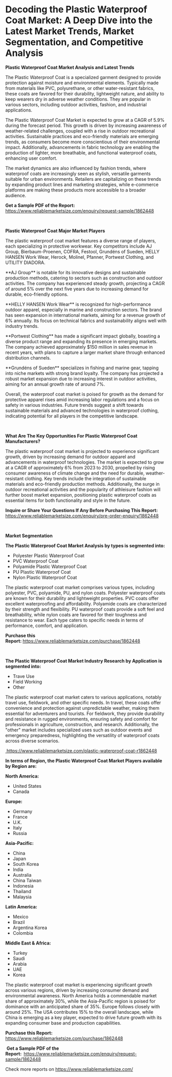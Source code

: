 <p><h1>Decoding the Plastic Waterproof Coat Market: A Deep Dive into the Latest Market Trends, Market Segmentation, and Competitive Analysis</h1></p><p><strong>Plastic Waterproof Coat Market Analysis and Latest Trends</strong></p>
<p><p>The Plastic Waterproof Coat is a specialized garment designed to provide protection against moisture and environmental elements. Typically made from materials like PVC, polyurethane, or other water-resistant fabrics, these coats are favored for their durability, lightweight nature, and ability to keep wearers dry in adverse weather conditions. They are popular in various sectors, including outdoor activities, fashion, and industrial applications.</p><p>The Plastic Waterproof Coat Market is expected to grow at a CAGR of 5.9% during the forecast period. This growth is driven by increasing awareness of weather-related challenges, coupled with a rise in outdoor recreational activities. Sustainable practices and eco-friendly materials are emerging trends, as consumers become more conscientious of their environmental impact. Additionally, advancements in fabric technology are enabling the production of lighter, more breathable, and functional waterproof coats, enhancing user comfort.</p><p>The market dynamics are also influenced by fashion trends, where waterproof coats are increasingly seen as stylish, versatile garments suitable for urban environments. Retailers are capitalizing on these trends by expanding product lines and marketing strategies, while e-commerce platforms are making these products more accessible to a broader audience.</p></p>
<p><strong>Get a Sample PDF of the Report:&nbsp;</strong> <a href="https://www.reliablemarketsize.com/enquiry/request-sample/1862448?utm_campaign=1789&utm_medium=2&utm_source=Github&utm_content=ia&utm_term=08022025&utm_id=plastic-waterproof-coat">https://www.reliablemarketsize.com/enquiry/request-sample/1862448</a></p>
<p>&nbsp;</p>
<p><strong>Plastic Waterproof Coat Major Market Players</strong></p>
<p><p>The plastic waterproof coat market features a diverse range of players, each specializing in protective workwear. Key competitors include AJ Group, Bierbaum-Proenen, COFRA, Festool, Grundéns of Sueden, HELLY HANSEN Work Wear, Herock, Molinel, Pfanner, Portwest Clothing, and UTILITY DIADORA.</p><p>**AJ Group** is notable for its innovative designs and sustainable production methods, catering to sectors such as construction and outdoor activities. The company has experienced steady growth, projecting a CAGR of around 5% over the next five years due to increasing demand for durable, eco-friendly options.</p><p>**HELLY HANSEN Work Wear** is recognized for high-performance outdoor apparel, especially in marine and construction sectors. The brand has seen expansion in international markets, aiming for a revenue growth of 6% annually. Its focus on technical fabrics and sustainability aligns well with industry trends.</p><p>**Portwest Clothing** has made a significant impact globally, boasting a diverse product range and expanding its presence in emerging markets. The company achieved approximately $150 million in sales revenue in recent years, with plans to capture a larger market share through enhanced distribution channels.</p><p>**Grundéns of Sueden** specializes in fishing and marine gear, tapping into niche markets with strong brand loyalty. The company has projected a robust market expansion due to increasing interest in outdoor activities, aiming for an annual growth rate of around 7%.</p><p>Overall, the waterproof coat market is poised for growth as the demand for protective apparel rises amid increasing labor regulations and a focus on safety in various industries. Future trends suggest a shift towards sustainable materials and advanced technologies in waterproof clothing, indicating potential for all players in the competitive landscape.</p></p>
<p>&nbsp;</p>
<p><strong>What Are The Key Opportunities For Plastic Waterproof Coat Manufacturers?</strong></p>
<p><p>The plastic waterproof coat market is projected to experience significant growth, driven by increasing demand for outdoor apparel and advancements in waterproof technologies. The market is expected to grow at a CAGR of approximately 6% from 2023 to 2030, propelled by rising consumer awareness of climate change and the need for durable, weather-resistant clothing. Key trends include the integration of sustainable materials and eco-friendly production methods. Additionally, the surge in outdoor recreational activities and the popularity of athleisure fashion will further boost market expansion, positioning plastic waterproof coats as essential items for both functionality and style in the future.</p></p>
<p><strong>Inquire or Share Your Questions If Any Before Purchasing This Report:</strong> <a href="https://www.reliablemarketsize.com/enquiry/pre-order-enquiry/1862448?utm_campaign=1789&utm_medium=2&utm_source=Github&utm_content=ia&utm_term=08022025&utm_id=plastic-waterproof-coat">https://www.reliablemarketsize.com/enquiry/pre-order-enquiry/1862448</a></p>
<p>&nbsp;</p>
<p><strong>Market Segmentation</strong></p>
<p><strong>The Plastic Waterproof Coat Market Analysis by types is segmented into:</strong></p>
<p><ul><li>Polyester Plastic Waterproof Coat</li><li>PVC Waterproof Coat</li><li>Polyamide Plastic Waterproof Coat</li><li>PU Plastic Waterproof Coat</li><li>Nylon Plastic Waterproof Coat</li></ul></p>
<p><p>The plastic waterproof coat market comprises various types, including polyester, PVC, polyamide, PU, and nylon coats. Polyester waterproof coats are known for their durability and lightweight properties. PVC coats offer excellent waterproofing and affordability. Polyamide coats are characterized by their strength and flexibility. PU waterproof coats provide a soft feel and breathability, while nylon coats are favored for their toughness and resistance to wear. Each type caters to specific needs in terms of performance, comfort, and application.</p></p>
<p><strong>Purchase this Report:&nbsp;</strong><a href="https://www.reliablemarketsize.com/purchase/1862448?utm_campaign=1789&utm_medium=2&utm_source=Github&utm_content=ia&utm_term=08022025&utm_id=plastic-waterproof-coat">https://www.reliablemarketsize.com/purchase/1862448</a></p>
<p>&nbsp;</p>
<p><strong>The Plastic Waterproof Coat Market Industry Research by Application is segmented into:</strong></p>
<p><ul><li>Trave Use</li><li>Field Working</li><li>Other</li></ul></p>
<p><p>The plastic waterproof coat market caters to various applications, notably travel use, fieldwork, and other specific needs. In travel, these coats offer convenience and protection against unpredictable weather, making them essential for adventurers and tourists. For fieldwork, they provide durability and resistance in rugged environments, ensuring safety and comfort for professionals in agriculture, construction, and research. Additionally, the "other" market includes specialized uses such as outdoor events and emergency preparedness, highlighting the versatility of waterproof coats across diverse scenarios.</p></p>
<p><a href="https://www.reliablemarketsize.com/plastic-waterproof-coat-r1862448?utm_campaign=1789&utm_medium=2&utm_source=Github&utm_content=ia&utm_term=08022025&utm_id=plastic-waterproof-coat">&nbsp;https://www.reliablemarketsize.com/plastic-waterproof-coat-r1862448</a></p>
<p><strong>In terms of Region, the Plastic Waterproof Coat Market Players available by Region are:</strong></p>
<p>
    <p> <strong> North America: </strong>
        <ul>
            <li>United States</li>
            <li>Canada</li>
        </ul>
        </p> 
    <p> <strong> Europe: </strong>
        <ul>
            <li>Germany</li>
            <li>France</li>
            <li>U.K.</li>
            <li>Italy</li>
            <li>Russia</li>
        </ul>
        </p> 
    <p> <strong> Asia-Pacific: </strong>
        <ul>
            <li>China</li>
            <li>Japan</li>
            <li>South Korea</li>
            <li>India</li>
            <li>Australia</li>
            <li>China Taiwan</li>
            <li>Indonesia</li>
            <li>Thailand</li>
            <li>Malaysia</li>
        </ul>
        </p> 
    <p> <strong> Latin America: </strong>
        <ul>
            <li>Mexico</li>
            <li>Brazil</li>
            <li>Argentina Korea</li>
            <li>Colombia</li>
        </ul>
        </p> 
    <p> <strong> Middle East & Africa: </strong>
        <ul>
            <li>Turkey</li>
            <li>Saudi</li>
            <li>Arabia</li>
            <li>UAE</li>
            <li>Korea</li>
        </ul>
    </p>
    </p>
<p><p>The plastic waterproof coat market is experiencing significant growth across various regions, driven by increasing consumer demand and environmental awareness. North America holds a commendable market share of approximately 30%, while the Asia-Pacific region is poised for dominance with an anticipated share of 35%. Europe follows closely with around 25%. The USA contributes 15% to the overall landscape, while China is emerging as a key player, expected to drive future growth with its expanding consumer base and production capabilities.</p></p>
<p><strong>Purchase this Report: </strong><a href="https://www.reliablemarketsize.com/purchase/1862448?utm_campaign=1789&utm_medium=2&utm_source=Github&utm_content=ia&utm_term=08022025&utm_id=plastic-waterproof-coat">https://www.reliablemarketsize.com/purchase/1862448</a></p>
<p>&nbsp;<strong>Get a Sample PDF of the Report:&nbsp;&nbsp;</strong><a href="https://www.reliablemarketsize.com/enquiry/request-sample/1862448?utm_campaign=1789&utm_medium=2&utm_source=Github&utm_content=ia&utm_term=08022025&utm_id=plastic-waterproof-coat">https://www.reliablemarketsize.com/enquiry/request-sample/1862448</a></p>
<p><strong></strong></p>
<p>Check more reports on <a href="https://www.reliablemarketsize.com/?utm_campaign=1789&utm_medium=2&utm_source=Github&utm_content=ia&utm_term=08022025&utm_id=plastic-waterproof-coat">https://www.reliablemarketsize.com/</a></p>